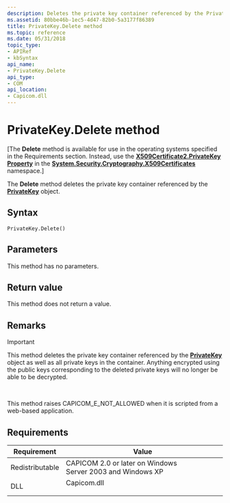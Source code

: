 ```yaml
---
description: Deletes the private key container referenced by the PrivateKey object.
ms.assetid: 80bbe46b-1ec5-4d47-82b0-5a3177f86389
title: PrivateKey.Delete method
ms.topic: reference
ms.date: 05/31/2018
topic_type:
- APIRef
- kbSyntax
api_name:
- PrivateKey.Delete
api_type:
- COM
api_location:
- Capicom.dll
---
```


# PrivateKey.Delete method

\[The **Delete** method is available for use in the operating systems specified in the Requirements section. Instead, use the [**X509Certificate2.PrivateKey Property**](/dotnet/api/system.security.cryptography.x509certificates.x509certificate2.privatekey?view=netcore-3.1&preserve-view=true) in the [**System.Security.Cryptography.X509Certificates**](/dotnet/api/system.security.cryptography.x509certificates.publickey.-ctor?view=netcore-3.1&preserve-view=true) namespace.\]

The **Delete** method deletes the private key container referenced by the [**PrivateKey**](privatekey.md) object.

## Syntax


```VB
PrivateKey.Delete()
```



## Parameters

This method has no parameters.

## Return value

This method does not return a value.

## Remarks

> [!IMPORTANT]
> This method deletes the private key container referenced by the [**PrivateKey**](privatekey.md) object as well as all private keys in the container. Anything encrypted using the public keys corresponding to the deleted private keys will no longer be able to be decrypted.

 

This method raises CAPICOM\_E\_NOT\_ALLOWED when it is scripted from a web-based application.

## Requirements



| Requirement | Value |
|----------------------------|----------------------------------------------------------------------------------------|
| Redistributable<br/> | CAPICOM 2.0 or later on Windows Server 2003 and Windows XP<br/>                  |
| DLL<br/>             | <dl> <dt>Capicom.dll</dt> </dl> |



 

 
